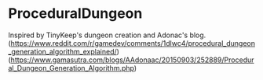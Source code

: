 # ProceduralDungeon
Inspired by TinyKeep's dungeon creation and Adonac's blog. </br>
(https://www.reddit.com/r/gamedev/comments/1dlwc4/procedural_dungeon_generation_algorithm_explained/) </br>
(https://www.gamasutra.com/blogs/AAdonaac/20150903/252889/Procedural_Dungeon_Generation_Algorithm.php)
